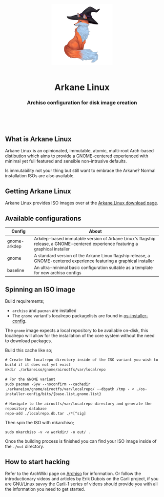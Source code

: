 <div align="center">
	<a href="https://arkanelinux.org" align="center">
		<center align="center">
			<picture>
			 	<img src="https://raw.githubusercontent.com/arkanelinux/artwork/main/originals/arkanelinux-logo.png" alt="Arkane Linux" align="center" height="200">
			</picture>
		</center>
	</a>
	<br>
	<h1 align="center"><center>Arkane Linux</center></h1>
	<h3 align="center"><center>Archiso configuration for disk image creation</center></h3>
	<br>
	<br>
</div>

<br>


## What is Arkane Linux
Arkane Linux is an opinionated, immutable, atomic, multi-root Arch-based distibution which aims to provide a GNOME-centered experienced with minimal yet full featured and sensible non-intrusive defaults.

Is immutability not your thing but still want to embrace the Arkane? Normal installation ISOs are also available.

## Getting Arkane Linux
Arkane Linux provides ISO images over at the [Arkane Linux download page](https://arkanelinux.org/downloads).

## Available configurations
| Config | About |
| --- | --- |
| gnome-arkdep | Arkdep-based immutable version of Arkane Linux's flagship release, a GNOME-centered experience featuring a graphical installer |
| gnome | A standard version of the Arkane Linux flagship release, a GNOME-centered experience featuring a graphical installer |
| baseline | An ultra-minimal basic configuration suitable as a template for new archiso configs |

## Spinning an ISO image
Build requirements;
- `archiso` and `pacman` are installed
- The `gnome` variant's localrepo packagelists are found in [os-installer-config](https://github.com/arkanelinux/os-installer-config).

The `gnome` image expects a local repository to be available on-disk, this localrepo will allow for the installation of the core system without the need to download packages.

Build this cache like so;
```shell
# Create the localrepo directory inside of the ISO variant you wish to build if it does not yet exist
mkdir ./arkaneiso/gnome/airootfs/var/localrepo

# For the GNOME variant
sudo pacman -Syw --noconfirm --cachedir ./arkaneiso/gnome/airootfs/var/localrepo/ --dbpath /tmp - < ./os-installer-config/bits/{base.list,gnome.list}

# Navigate to the airootfs/var/localrepo directory and generate the repository database
repo-add ./localrepo.db.tar ./*[^sig]
```

Then spin the ISO with mkarchiso;
```
sudo mkarchiso -v -w workdir/ -o out/ .
```

Once the building process is finished you can find your ISO image inside of the `./out` directory.

## How to start hacking
Refer to the ArchWiki page on [Archiso](https://wiki.archlinux.org/title/Archiso) for information. Or follow the introductionary videos and articles by Erik Dubois on the Carli project, if you are GNU/Linux savvy the [Carli-1](https://www.arcolinuxiso.com/carli-1/) series of videos should provide you with all the information you need to get started.
